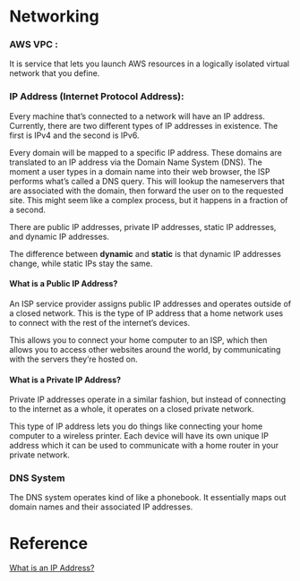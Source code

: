 # Networking

### AWS VPC : 
It is service that lets you launch AWS resources in a logically isolated virtual network that you define.

### IP Address (Internet Protocol Address):

Every machine that’s connected to a network will have an IP address. 
Currently, there are two different types of IP addresses in existence. 
The first is IPv4 and the second is IPv6. 

Every domain will be mapped to a specific IP address. 
These domains are translated to an IP address via the Domain Name System (DNS). 
The moment a user types in a domain name into their web browser, the ISP performs what’s called a DNS query. 
This will lookup the nameservers that are associated with the domain, then forward the user on to the requested site.
This might seem like a complex process, but it happens in a fraction of a second. 


There are public IP addresses, private IP addresses, static IP addresses, and dynamic IP addresses.

The difference between **dynamic** and **static** is that dynamic IP addresses change, while static IPs stay the same. 

#### What is a Public IP Address?
An ISP service provider assigns public IP addresses and operates outside of a closed network.
This is the type of IP address that a home network uses to connect with the rest of the internet’s devices.

This allows you to connect your home computer to an ISP, which then allows you to access other websites around the world, 
by communicating with the servers they’re hosted on. 

#### What is a Private IP Address?
Private IP addresses operate in a similar fashion, but instead of connecting to the internet as a whole, 
it operates on a closed private network. 

This type of IP address lets you do things like connecting your home computer to a wireless printer.
Each device will have its own unique IP address which it can be used to communicate with a home router in your private network. 


### DNS System

The DNS system operates kind of like a phonebook. It essentially maps out domain names and their associated IP addresses. 



# Reference

[What is an IP Address?](https://www.hostgator.com/blog/what-is-ip-address/)








